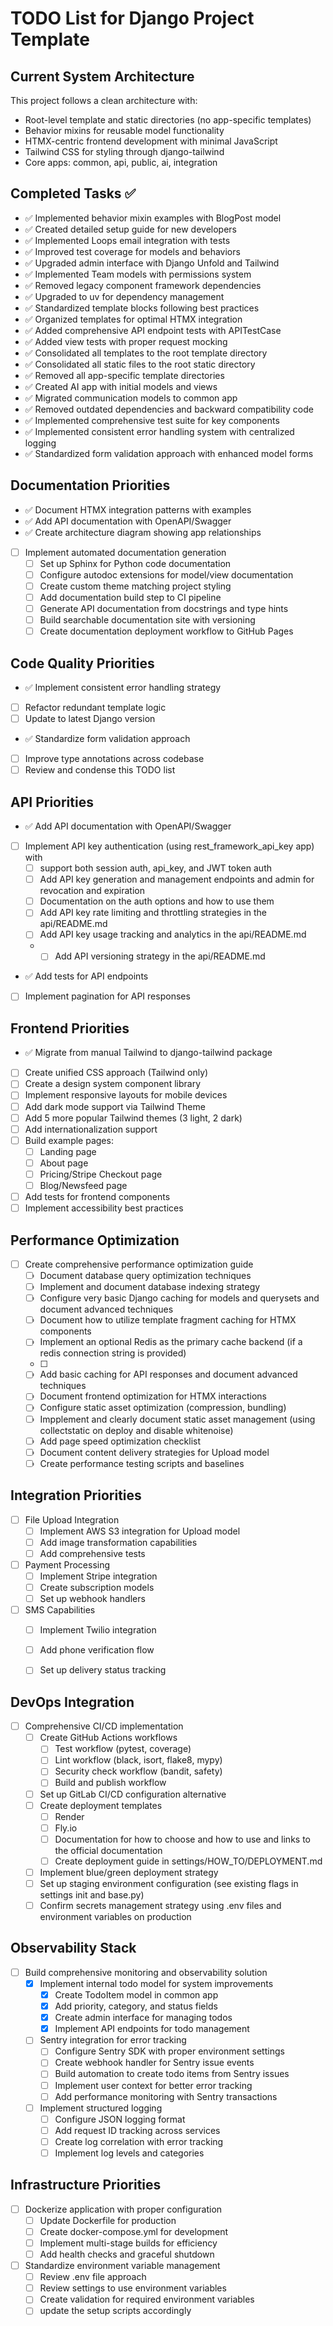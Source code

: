 # TODO List for Django Project Template

## Current System Architecture

This project follows a clean architecture with:
- Root-level template and static directories (no app-specific templates)
- Behavior mixins for reusable model functionality
- HTMX-centric frontend development with minimal JavaScript
- Tailwind CSS for styling through django-tailwind
- Core apps: common, api, public, ai, integration

## Completed Tasks ✅
- ✅ Implemented behavior mixin examples with BlogPost model
- ✅ Created detailed setup guide for new developers
- ✅ Implemented Loops email integration with tests
- ✅ Improved test coverage for models and behaviors
- ✅ Upgraded admin interface with Django Unfold and Tailwind
- ✅ Implemented Team models with permissions system
- ✅ Removed legacy component framework dependencies
- ✅ Upgraded to uv for dependency management
- ✅ Standardized template blocks following best practices
- ✅ Organized templates for optimal HTMX integration
- ✅ Added comprehensive API endpoint tests with APITestCase
- ✅ Added view tests with proper request mocking
- ✅ Consolidated all templates to the root template directory
- ✅ Consolidated all static files to the root static directory
- ✅ Removed all app-specific template directories
- ✅ Created AI app with initial models and views
- ✅ Migrated communication models to common app
- ✅ Removed outdated dependencies and backward compatibility code
- ✅ Implemented comprehensive test suite for key components
- ✅ Implemented consistent error handling system with centralized logging
- ✅ Standardized form validation approach with enhanced model forms

## Documentation Priorities
- ✅ Document HTMX integration patterns with examples
- ✅ Add API documentation with OpenAPI/Swagger
- ✅ Create architecture diagram showing app relationships
- [ ] Implement automated documentation generation
  - [ ] Set up Sphinx for Python code documentation
  - [ ] Configure autodoc extensions for model/view documentation
  - [ ] Create custom theme matching project styling
  - [ ] Add documentation build step to CI pipeline
  - [ ] Generate API documentation from docstrings and type hints
  - [ ] Build searchable documentation site with versioning
  - [ ] Create documentation deployment workflow to GitHub Pages

## Code Quality Priorities
- ✅ Implement consistent error handling strategy
- [ ] Refactor redundant template logic
- [ ] Update to latest Django version
- ✅ Standardize form validation approach
- [ ] Improve type annotations across codebase
- [ ] Review and condense this TODO list

## API Priorities
- ✅ Add API documentation with OpenAPI/Swagger
- [ ] Implement API key authentication (using rest_framework_api_key app) with 
  - [ ] support both session auth, api_key, and JWT token auth
  - [ ] Add API key generation and management endpoints and admin for revocation and expiration
  - [ ] Documentation on the auth options and how to use them
  - [ ] Add API key rate limiting and throttling strategies in the api/README.md
  - [ ] Add API key usage tracking and analytics in the api/README.md
  - - [ ] Add API versioning strategy in the api/README.md
- ✅ Add tests for API endpoints
- [ ] Implement pagination for API responses


## Frontend Priorities
- ✅ Migrate from manual Tailwind to django-tailwind package
- [ ] Create unified CSS approach (Tailwind only)
- [ ] Create a design system component library
- [ ] Implement responsive layouts for mobile devices
- [ ] Add dark mode support via Tailwind Theme
- [ ] Add 5 more popular Tailwind themes (3 light, 2 dark)
- [ ] Add internationalization support
- [ ] Build example pages:
  - [ ] Landing page  
  - [ ] About page
  - [ ] Pricing/Stripe Checkout page
  - [ ] Blog/Newsfeed page
- [ ] Add tests for frontend components
- [ ] Implement accessibility best practices

## Performance Optimization
- [ ] Create comprehensive performance optimization guide
  - [ ] Document database query optimization techniques
  - [ ] Implement and document database indexing strategy
  - [ ] Configure very basic Django caching for models and querysets and document advanced techniques
  - [ ] Document how to utilize template fragment caching for HTMX components
  - [ ] Implement an optional Redis as the primary cache backend (if a redis connection string is provided)
  - [ ] 
  - [ ] Add basic caching for API responses and document advanced techniques
  - [ ] Document frontend optimization for HTMX interactions
  - [ ] Configure static asset optimization (compression, bundling)
  - [ ] Impplement and clearly document static asset management (using collectstatic on deploy and disable whitenoise)
  - [ ] Add page speed optimization checklist
  - [ ] Document content delivery strategies for Upload model
  - [ ] Create performance testing scripts and baselines

## Integration Priorities
- [ ] File Upload Integration
  - [ ] Implement AWS S3 integration for Upload model
  - [ ] Add image transformation capabilities
  - [ ] Add comprehensive tests
- [ ] Payment Processing
  - [ ] Implement Stripe integration
  - [ ] Create subscription models
  - [ ] Set up webhook handlers
- [ ] SMS Capabilities
  - [ ] Implement Twilio integration
  - [ ] Add phone verification flow
  - [ ] Set up delivery status tracking


## DevOps Integration
- [ ] Comprehensive CI/CD implementation
  - [ ] Create GitHub Actions workflows
    - [ ] Test workflow (pytest, coverage)  
    - [ ] Lint workflow (black, isort, flake8, mypy)
    - [ ] Security check workflow (bandit, safety)
    - [ ] Build and publish workflow
  - [ ] Set up GitLab CI/CD configuration alternative
  - [ ] Create deployment templates
    - [ ] Render
    - [ ] Fly.io
    - [ ] Documentation for how to choose and how to use and links to the official documentation
    - [ ] Create deployment guide in settings/HOW_TO/DEPLOYMENT.md
  - [ ] Implement blue/green deployment strategy
  - [ ] Set up staging environment configuration (see existing flags in settings init and base.py)
  - [ ] Confirm secrets management strategy using .env files and environment variables on production

## Observability Stack
- [ ] Build comprehensive monitoring and observability solution
  - [x] Implement internal todo model for system improvements
    - [x] Create TodoItem model in common app
    - [x] Add priority, category, and status fields
    - [x] Create admin interface for managing todos
    - [x] Implement API endpoints for todo management
  - [ ] Sentry integration for error tracking
    - [ ] Configure Sentry SDK with proper environment settings
    - [ ] Create webhook handler for Sentry issue events
    - [ ] Build automation to create todo items from Sentry issues
    - [ ] Implement user context for better error tracking
    - [ ] Add performance monitoring with Sentry transactions
  - [ ] Implement structured logging
    - [ ] Configure JSON logging format
    - [ ] Add request ID tracking across services
    - [ ] Create log correlation with error tracking
    - [ ] Implement log levels and categories

## Infrastructure Priorities
- [ ] Dockerize application with proper configuration
  - [ ] Update Dockerfile for production
  - [ ] Create docker-compose.yml for development
  - [ ] Implement multi-stage builds for efficiency
  - [ ] Add health checks and graceful shutdown
- [ ] Standardize environment variable management
  - [ ] Review .env file approach
  - [ ] Review settings to use environment variables
  - [ ] Create validation for required environment variables
  - [ ] update the setup scripts accordingly
